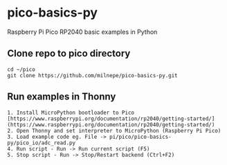 # pico-basics-py
Raspberry Pi Pico RP2040 basic examples in Python

## Clone repo to pico directory
```
cd ~/pico
git clone https://github.com/milnepe/pico-basics-py.git
```

## Run examples in Thonny
    1. Install MicroPython bootloader to Pico [https://www.raspberrypi.org/documentation/rp2040/getting-started/](https://www.raspberrypi.org/documentation/rp2040/getting-started/)
    2. Open Thonny and set interpreter to MicroPython (Raspberry Pi Pico)
    3. Load example code eg. File -> pi/pico/pico-basics-py/pico_io/adc_read.py
    4. Run script - Run -> Run current script (F5)
    5. Stop script - Run -> Stop/Restart backend (Ctrl+F2)

